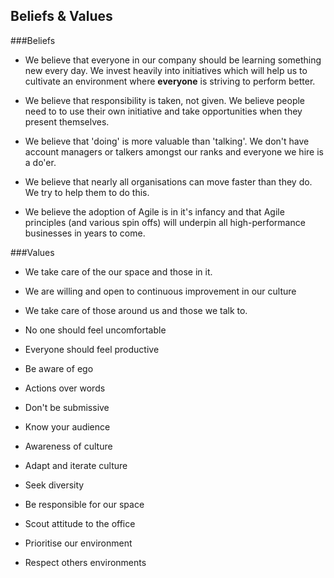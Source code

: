 ## Beliefs & Values

###Beliefs
* We believe that everyone in our company should be learning something new every day. We invest heavily into initiatives which will help us to cultivate an environment where **everyone** is striving to perform better.

* We believe that responsibility is taken, not given. We believe people need to to use their own initiative and take opportunities when they present themselves.

* We believe that 'doing' is more valuable than 'talking'. We don't have account managers or talkers amongst our ranks and everyone we hire is a do'er.

* We believe that nearly all organisations can move faster than they do. We try to help them to do this.

* We believe the adoption of Agile is in it's infancy and that Agile principles (and various spin offs) will underpin all high-performance businesses in years to come.

###Values

* We take care of the our space and those in it.

* We are willing and open to continuous improvement in our culture

* We take care of those around us and those we talk to.

* No one should feel uncomfortable

* Everyone should feel productive

* Be aware of ego

* Actions over words

* Don't be submissive

* Know your audience

* Awareness of culture

* Adapt and iterate culture

* Seek diversity

* Be responsible for our space

* Scout attitude to the office

* Prioritise our environment

* Respect others environments
